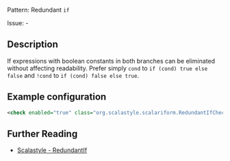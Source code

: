 Pattern: Redundant `if`

Issue: -

## Description

If expressions with boolean constants in both branches can be eliminated without affecting readability. Prefer simply `cond` to `if (cond) true else false` and `!cond` to `if (cond) false else true`.

## Example configuration

```xml
<check enabled="true" class="org.scalastyle.scalariform.RedundantIfChecker" level="warning"/>
```
<a name="org_scalastyle_scalariform_ReturnChecker" />

## Further Reading

* [Scalastyle - RedundantIf](http://www.scalastyle.org/rules-1.0.0.html#org_scalastyle_scalariform_RedundantIfChecker)